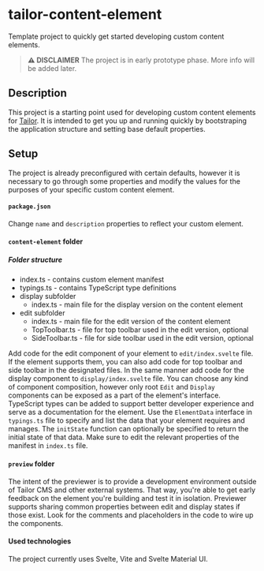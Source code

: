 # tailor-content-element

Template project to quickly get started developing custom content elements.

> **:warning: DISCLAIMER**
> The project is in early prototype phase. More info will be added later.

## Description

This project is a starting point used for developing custom content elements
for [Tailor](https://github.com/ExtensionEngine/tailor).
It is intended to get you up and running quickly by bootstraping the application
structure and setting base default properties.

## Setup

The project is already preconfigured with certain defaults,
however it is necessary to go through some properties and modify the values
for the purposes of your specific custom content element.

#### `package.json`

Change `name` and `description` properties to reflect your custom element.

#### `content-element` folder

##### Folder structure
<ul>
  <li>index.ts - contains custom element manifest</li>
  <li>typings.ts - contains TypeScript type definitions</li>
  <li>display subfolder
    <ul>
      <li>index.ts - main file for the display version on the content element</li>
    </ul>
  </li>
  <li>edit subfolder
    <ul>
      <li>index.ts - main file for the edit version of the content element</li>
      <li>TopToolbar.ts - file for top toolbar used in the edit version, optional</li>
      <li>SideToolbar.ts - file for side toolbar used in the edit version, optional</li>
    </ul>
  </li>
</ul>

Add code for the edit component of your element to `edit/index.svelte` file. If the element
supports them, you can also add code for top toolbar and side toolbar in the designated
files. In the same manner add code for the display component to `display/index.svelte` file. 
You can choose any kind of component composition, however only root `Edit` and `Display`
components can be exposed as a part of the element's interface. TypeScript types can be
added to support better developer experience and serve as a documentation for the element.
Use the `ElementData` interface in `typings.ts` file to specify and list the data that 
your element requires and manages. The `initState` function can optionally be specified 
to return the initial state of that data.
Make sure to edit the relevant properties of the manifest in `index.ts` file.

#### `preview` folder

The intent of the previewer is to provide a development environment outside
of Tailor CMS and other external systems. That way, you're able to get early 
feedback on the element you're building and test it in isolation.
Previewer supports sharing common properties between edit and display states if those exist.
Look for the comments and placeholders in the code to wire up the components.

#### Used technologies

The project currently uses Svelte, Vite and Svelte Material UI.
